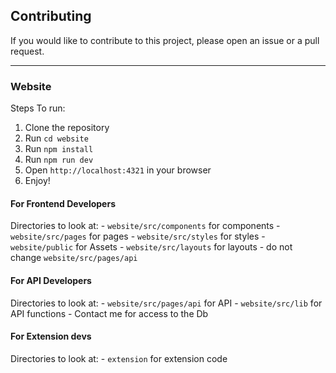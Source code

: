 ## Contributing
If you would like to contribute to this project, please open an issue or a pull request.

---
### Website
Steps To run:
1. Clone the repository
2. Run `cd website`
3. Run `npm install`
4. Run `npm run dev`
5. Open `http://localhost:4321` in your browser
6. Enjoy!

#### For Frontend Developers
Directories to look at:
    - `website/src/components` for components
    - `website/src/pages` for pages
    - `website/src/styles` for styles
    - `website/public` for Assets
    - `website/src/layouts` for layouts
    - do not change `website/src/pages/api`

#### For API Developers
Directories to look at:
    - `website/src/pages/api` for API
    - `website/src/lib` for API functions
    - Contact me for access to the Db

#### For Extension devs
Directories to look at:
    - `extension` for extension code